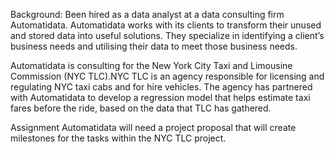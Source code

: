 Background:
Been hired as a data analyst at a data consulting firm Automatidata. Automatidata works with its clients to transform their unused and stored data into useful solutions. They specialize in identifying a client’s business needs and utilising their data to meet those business needs.

Automatidata is consulting for the New York City Taxi and Limousine Commission (NYC TLC).NYC TLC is an agency responsible for licensing and regulating NYC taxi cabs and for hire vehicles. The agency has partnered with Automatidata to develop a regression model that helps estimate taxi fares before the ride, based on the data that TLC has gathered.

Assignment
Automatidata will need a project proposal that will create milestones for the tasks within the NYC TLC project.
